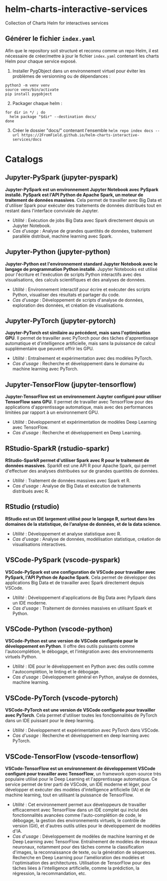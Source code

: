 # helm-charts-interactive-services

Collection of Charts Helm for interactives services

## Générer le fichier `index.yaml`

Afin que le repository soit structuré et reconnu comme un repo Helm, il est nécessaire de créer/mettre à jour le fichier `index.yaml` contenant les charts Helm pour chaque service exposé.

1. Installer PygObject dans un environnement virtuel pour éviter les problèmes de versionning ou de dépendances :

```
python3 -m venv venv
source venv/bin/activate
pip install pygobject
```

2. Packager chaque helm :

```
for dir in */ ; do
  helm package "$dir" --destination docs/
done
```

3. Créer le dossier "docs/" contenant l'ensemble
   `helm repo index docs -- url https://2FromField.github.io/helm-charts-interactive-services/docs`

# Catalogs

## Jupyter-PySpark (jupyter-pyspark)

**Jupyter-PySpark est un environnement Jupyter Notebook avec PySpark installé. PySpark est l'API Python de Apache Spark, un moteur de traitement de données massives**. Cela permet de travailler avec Big Data et d'utiliser Spark pour exécuter des traitements de données distribués tout en restant dans l'interface conviviale de Jupyter.

- _Utilité_ : Exécution de jobs Big Data avec Spark directement depuis un Jupyter Notebook.
- _Cas d'usage_ : Analyse de grandes quantités de données, traitement parallèle distribué, machine learning avec Spark.

## Jupyter-Python (jupyter-python)

**Jupyter-Python est l'environnement standard Jupyter Notebook avec le langage de programmation Python installé**. Jupyter Notebooks est utilisé pour l'écriture et l'exécution de scripts Python interactifs avec des visualisations, des calculs scientifiques et des analyses de données.

- _Utilité_ : Environnement interactif pour écrire et exécuter des scripts Python, visualiser des résultats et partager du code.
- _Cas d'usage_ : Développement de scripts d'analyse de données, exploration des données, et création de visualisations.

## Jupyter-PyTorch (jupyter-pytorch)

**Jupyter-PyTorch est similaire au précédent, mais sans l'optimisation GPU**. Il permet de travailler avec PyTorch pour des tâches d'apprentissage automatique et d'intelligence artificielle, mais sans la puissance de calcul supplémentaire que peuvent offrir les GPU.

- _Utilité_ : Entraînement et expérimentation avec des modèles PyTorch.
- _Cas d'usage_ : Recherche et développement dans le domaine du machine learning avec PyTorch.

## Jupyter-TensorFlow (jupyter-tensorflow)

**Jupyter-TensorFlow est un environnement Jupyter configuré pour utiliser TensorFlow sans GPU**. Il permet de travailler avec TensorFlow pour des applications d'apprentissage automatique, mais avec des performances limitées par rapport à un environnement GPU.

- _Utilité_ : Développement et expérimentation de modèles Deep Learning avec TensorFlow.
- _Cas d'usage_ : Recherche et développement en Deep Learning.

## RStudio-SparkR (rstudio-sparkr)

**RStudio-SparkR permet d'utiliser Spark avec R pour le traitement de données massives**. SparkR est une API R pour Apache Spark, qui permet d'effectuer des analyses distribuées sur de grandes quantités de données.

- _Utilité_ : Traitement de données massives avec Spark et R.
- _Cas d'usage_ : Analyse de Big Data et exécution de traitements distribués avec R.

## RStudio (rstudio)

**RStudio est un IDE largement utilisé pour le langage R, surtout dans les domaines de la statistique, de l’analyse de données, et de la data science**.

- _Utilité_ : Développement et analyse statistique avec R.
- _Cas d'usage_ : Analyse de données, modélisation statistique, création de visualisations interactives.

## VSCode-PySpark (vscode-pyspark)

**VSCode-PySpark est une configuration de VSCode pour travailler avec PySpark, l'API Python de Apache Spark**. Cela permet de développer des applications Big Data et de travailler avec Spark directement depuis VSCode.

- _Utilité_ : Développement d'applications de Big Data avec PySpark dans un IDE moderne.
- _Cas d'usage_ : Traitement de données massives en utilisant Spark et Python.

## VSCode-Python (vscode-python)

**VSCode-Python est une version de VSCode configurée pour le développement en Python**. Il offre des outils puissants comme l'autocomplétion, le débogage, et l'intégration avec des environnements virtuels Python.

- _Utilité_ : IDE pour le développement en Python avec des outils comme l'autocomplétion, le linting et le débogage.
- _Cas d'usage_ : Développement général en Python, analyse de données, machine learning.

## VSCode-PyTorch (vscode-pytorch)

**VSCode-PyTorch est une version de VSCode configurée pour travailler avec PyTorch**. Cela permet d'utiliser toutes les fonctionnalités de PyTorch dans un IDE puissant pour le deep learning.

- _Utilité_ : Développement et expérimentation avec PyTorch dans VSCode.
- _Cas d'usage_ : Recherche et développement en deep learning avec PyTorch.

## VSCode-TensorFlow (vscode-tensorflow)

**VSCode-TensorFlow est un environnement de développement VSCode configuré pour travailler avec TensorFlow**, un framework open-source très populaire utilisé pour le Deep Learning et l'apprentissage automatique. Ce service permet de tirer parti de VSCode, un IDE moderne et léger, pour développer et exécuter des modèles d'intelligence artificielle (IA) et de machine learning, tout en utilisant la puissance de TensorFlow.

- _Utilité_ : Cet environnement permet aux développeurs de travailler efficacement avec TensorFlow dans un IDE complet qui inclut des fonctionnalités avancées comme l'auto-complétion de code, le débogage, la gestion des environnements virtuels, le contrôle de version (Git), et d'autres outils utiles pour le développement de modèles d'IA.
- _Cas d'usage_ :
  Développement de modèles de machine learning et de Deep Learning avec TensorFlow.
  Entraînement de modèles de réseaux neuronaux, notamment pour des tâches comme la classification d'images, la reconnaissance de texte, ou la génération de séquences.
  Recherche en Deep Learning pour l'amélioration des modèles et l'optimisation des architectures.
  Utilisation de TensorFlow pour des tâches liées à l'intelligence artificielle, comme la prédiction, la régression, la recommandation, etc.
